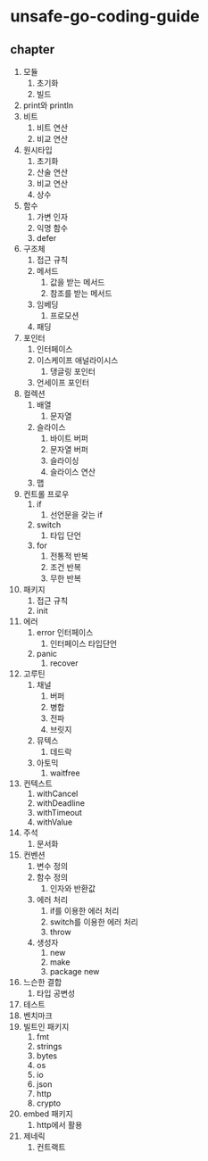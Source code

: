 # unsafe-go-coding-guide

## chapter

1. 모듈
   1. 초기화
   2. 빌드
2. print와 println
3. 비트
   1. 비트 연산
   2. 비교 연산
4. 원시타입
   1. 초기화
   2. 산술 연산
   3. 비교 연산
   4. 상수
5. 함수
   1. 가변 인자
   2. 익명 함수
   3. defer
6. 구조체
   1. 접근 규칙
   2. 메서드
      1. 값을 받는 메서드
      2. 참조를 받는 메서드
   3. 임베딩
      1. 프로모션
   4. 패딩
7. 포인터
   1. 인터페이스
   2. 이스케이프 애널라이시스
      1. 댕글링 포인터
   3. 언세이프 포인터
8. 컬렉션
    1. 배열
       1. 문자열
    2. 슬라이스
       1. 바이트 버퍼
       2. 문자열 버퍼
       3. 슬라이싱
       4. 슬라이스 연산
    3. 맵
9. 컨트롤 프로우
   1. if
      1. 선언문을 갖는 if
   2. switch
      1. 타입 단언
   3. for
      1. 전통적 반복
      2. 조건 반복
      3. 무한 반복
10. 패키지
    1.  접근 규칙
    2.  init
11. 에러
    1.  error 인터페이스
        1.  인터페이스 타입단언
    2.  panic
        1.  recover
12. 고루틴
    1.  채널
        1.  버퍼
        2.  병합
        3.  전파
        4.  브릿지
    2.  뮤텍스
        1.  데드락
    3.  아토믹
        1.  waitfree
13. 컨텍스트
    1.  withCancel
    2.  withDeadline
    3.  withTimeout
    4.  withValue
14. 주석
    1.  문서화
15. 컨벤션
    1.  변수 정의
    2.  함수 정의
        1.  인자와 반환값
    3.  에러 처리
        1. if를 이용한 에러 처리
        2. switch를 이용한 에러 처리
        3. throw
    4. 생성자
       1. new
       2. make
       3. package new
16. 느슨한 결합
    1.  타입 공변성
17. 테스트
18. 벤치마크
19. 빌트인 패키지
    1.  fmt
    2.  strings
    3.  bytes
    4.  os
    5.  io
    6.  json
    7.  http
    8.  crypto
20. embed 패키지
    1.  http에서 활용
21. 제네릭
    1.  컨트랙트
